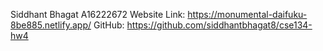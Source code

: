 Siddhant Bhagat
A16222672
Website Link: https://monumental-daifuku-8be885.netlify.app/
GitHub: https://github.com/siddhantbhagat8/cse134-hw4